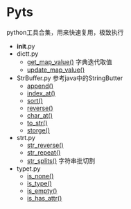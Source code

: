 # Pyts

python工具合集，用来快速复用，极致执行

+ __init__.py
+ dictt.py
    + [get_map_value()](pyts/dictt.py#L12)
    字典迭代取值
    + [update_map_value()](pyts/dictt.py#L34)
+ StrBuffer.py
参考java中的StringButter
    + [append()](pyts/StrBuffer.py#22)
    + [index_at()](pyts/StrBuffer.py#37)
    + [sort()](pyts/StrBuffer.py#47)
    + [reverse()](pyts/StrBuffer.py#50)
    + [char_at()](pyts/StrBuffer.py#53)
    + [to_str()](pyts/StrBuffer.py#58)
    + [storge()](pyts/StrBuffer.py#64)
+ strt.py
    + [str_reverse()](pyts/strt.py#14)
    + [str_repeat()](pyts/dictt.py#18)
    + [str_splits()](pyts/dictt.py#29)
    字符串批切割
+ typet.py
    + [is_none()](pyts/strt.py#11)
    + [is_type()](pyts/dictt.py#15)
    + [is_empty()](pyts/dictt.py#25)
    + [is_has_attr()](pyts/dictt.py#35)